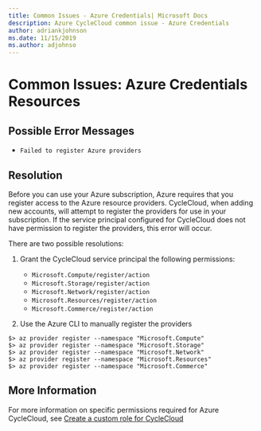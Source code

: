 ```yaml
---
title: Common Issues - Azure Credentials| Microsoft Docs
description: Azure CycleCloud common issue - Azure Credentials
author: adriankjohnson
ms.date: 11/15/2019
ms.author: adjohnso
---
```

# Common Issues: Azure Credentials Resources

## Possible Error Messages

- `Failed to register Azure providers`

## Resolution
Before you can use your Azure subscription, Azure requires that you register access to the Azure resource providers. CycleCloud, when adding new accounts, will attempt to register the providers for use in your subscription. If the service principal configured for CycleCloud does not have permission to register the providers, this error will occur.

There are two possible resolutions:
1. Grant the CycleCloud service principal the following permissions:
    - `Microsoft.Compute/register/action`
    - `Microsoft.Storage/register/action`
    - `Microsoft.Network/register/action`
    - `Microsoft.Resources/register/action`
    - `Microsoft.Commerce/register/action`

1. Use the Azure CLI to manually register the providers
```azurecli-interactive
$> az provider register --namespace "Microsoft.Compute"
$> az provider register --namespace "Microsoft.Storage"
$> az provider register --namespace "Microsoft.Network"
$> az provider register --namespace "Microsoft.Resources"
$> az provider register --namespace "Microsoft.Commerce"
```

## More Information

For more information on specific permissions required for Azure CycleCloud, see [Create a custom role for CycleCloud](https://docs.microsoft.com/azure/cyclecloud/managed-identities#create-a-custom-role-and-managed-identity-for-cyclecloud)